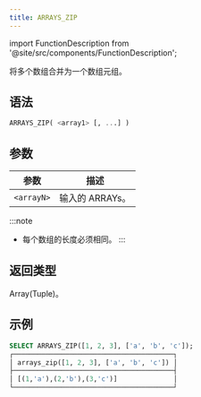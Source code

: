 ```yaml
---
title: ARRAYS_ZIP
---
```

import FunctionDescription from '@site/src/components/FunctionDescription';

<FunctionDescription description="引入或更新于：v1.2.690"/>

将多个数组合并为一个数组元组。

## 语法

```sql
ARRAYS_ZIP( <array1> [, ...] )
```

## 参数

| 参数       | 描述           |
|------------|----------------|
| `<arrayN>` | 输入的 ARRAYs。 |

:::note
- 每个数组的长度必须相同。
:::

## 返回类型

Array(Tuple)。

## 示例

```sql
SELECT ARRAYS_ZIP([1, 2, 3], ['a', 'b', 'c']);
┌────────────────────────────────────────┐
│ arrays_zip([1, 2, 3], ['a', 'b', 'c']) │
├────────────────────────────────────────┤
│ [(1,'a'),(2,'b'),(3,'c')]              │
└────────────────────────────────────────┘
```